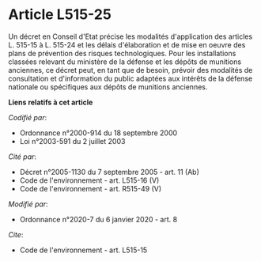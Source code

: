 # Article L515-25

Un décret en Conseil d'Etat précise les modalités d'application des articles L. 515-15 à L. 515-24 et les délais
d'élaboration et de mise en oeuvre des plans de prévention des risques technologiques. Pour les installations classées
relevant du ministère de la défense et les dépôts de munitions anciennes, ce décret peut, en tant que de besoin, prévoir des
modalités de consultation et d'information du public adaptées aux intérêts de la défense nationale ou spécifiques aux dépôts
de munitions anciennes.

**Liens relatifs à cet article**

_Codifié par_:

  - Ordonnance n°2000-914 du 18 septembre 2000
  - Loi n°2003-591 du 2 juillet 2003

_Cité par_:

  - Décret n°2005-1130 du 7 septembre 2005 - art. 11 (Ab)
  - Code de l'environnement - art. L515-16 (V)
  - Code de l'environnement - art. R515-49 (V)

_Modifié par_:

  - Ordonnance n°2020-7 du 6 janvier 2020 - art. 8

_Cite_:

  - Code de l'environnement - art. L515-15
